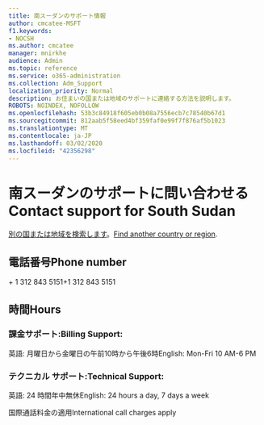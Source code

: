```yaml
---
title: 南スーダンのサポート情報
author: cmcatee-MSFT
f1.keywords:
- NOCSH
ms.author: cmcatee
manager: mnirkhe
audience: Admin
ms.topic: reference
ms.service: o365-administration
ms.collection: Adm_Support
localization_priority: Normal
description: お住まいの国または地域のサポートに連絡する方法を説明します。
ROBOTS: NOINDEX, NOFOLLOW
ms.openlocfilehash: 53b3c84918f605eb0b08a7556ecb7c78540b67d1
ms.sourcegitcommit: 812aab5f58eed4bf359faf0e99f7f876af5b1023
ms.translationtype: MT
ms.contentlocale: ja-JP
ms.lasthandoff: 03/02/2020
ms.locfileid: "42356298"
---
```

# <a name="contact-support-for-south-sudan"></a><span data-ttu-id="b9022-103">南スーダンのサポートに問い合わせる</span><span class="sxs-lookup"><span data-stu-id="b9022-103">Contact support for South Sudan</span></span>

<span data-ttu-id="b9022-104">[別の国または地域を検索します](../contact-support-for-business-products.md)。</span><span class="sxs-lookup"><span data-stu-id="b9022-104">[Find another country or region](../contact-support-for-business-products.md).</span></span>

## <a name="phone-number"></a><span data-ttu-id="b9022-105">電話番号</span><span class="sxs-lookup"><span data-stu-id="b9022-105">Phone number</span></span>
<span data-ttu-id="b9022-106">+ 1 312 843 5151</span><span class="sxs-lookup"><span data-stu-id="b9022-106">+1 312 843 5151</span></span>

## <a name="hours"></a><span data-ttu-id="b9022-107">時間</span><span class="sxs-lookup"><span data-stu-id="b9022-107">Hours</span></span>
### <a name="billing-support"></a><span data-ttu-id="b9022-108">課金サポート:</span><span class="sxs-lookup"><span data-stu-id="b9022-108">Billing Support:</span></span>

<span data-ttu-id="b9022-109">英語: 月曜日から金曜日の午前10時から午後6時</span><span class="sxs-lookup"><span data-stu-id="b9022-109">English: Mon-Fri 10 AM-6 PM</span></span>

### <a name="technical-support"></a><span data-ttu-id="b9022-110">テクニカル サポート:</span><span class="sxs-lookup"><span data-stu-id="b9022-110">Technical Support:</span></span>

<span data-ttu-id="b9022-111">英語: 24 時間年中無休</span><span class="sxs-lookup"><span data-stu-id="b9022-111">English: 24 hours a day, 7 days a week</span></span>

<span data-ttu-id="b9022-112">国際通話料金の適用</span><span class="sxs-lookup"><span data-stu-id="b9022-112">International call charges apply</span></span>
